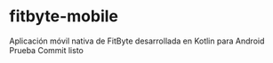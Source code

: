 # fitbyte-mobile
Aplicación móvil nativa de FitByte desarrollada en Kotlin para Android
Prueba
Commit
listo
